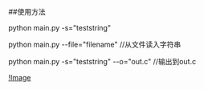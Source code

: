  ##使用方法 
 
python main.py -s="teststring" 

python main.py --file="filename" //从文件读入字符串 

python main.py -s="teststring" --o="out.c" //输出到out.c 



[!Image](https://raw.githubusercontent.com/lxwAsm/myprojects/master/python/CppStringConfusion/%E5%B1%8F%E5%B9%95%E5%BF%AB%E7%85%A7%202019-03-26%20%E4%B8%8B%E5%8D%882.24.39.png)
